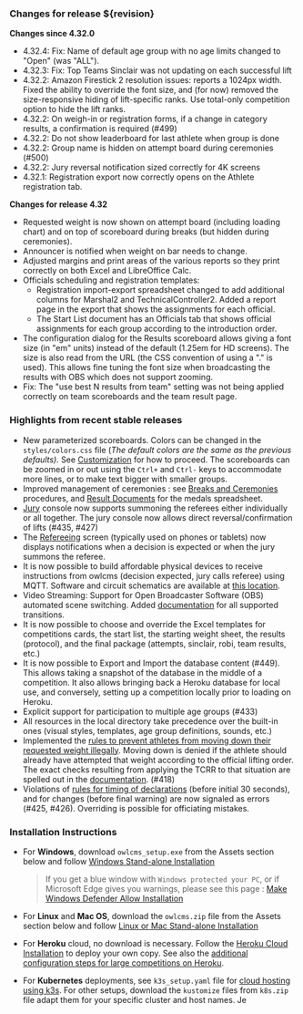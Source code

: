 ### **Changes for release ${revision}**

**Changes since 4.32.0**

- 4.32.4: Fix: Name of default age group with no age limits changed to "Open" (was "ALL"). 
- 4.32.3: Fix: Top Teams Sinclair was not updating on each successful lift
- 4.32.2: Amazon Firestick 2 resolution issues: reports a 1024px width. Fixed the ability to override the font size, and (for now) removed the size-responsive hiding of lift-specific ranks. Use total-only competition option to hide the lift ranks.
- 4.32.2: On weigh-in or registration forms, if a change in category results, a confirmation is required (#499)
- 4.32.2: Do not show leaderboard for last athlete when group is done
- 4.32.2: Group name is hidden on attempt board during ceremonies (#500)
- 4.32.2: Jury reversal notification sized correctly for 4K screens
- 4.32.1: Registration export now correctly opens on the Athlete registration tab.

**Changes for release 4.32**

- Requested weight is now shown on attempt board (including loading chart) and on top of scoreboard during breaks (but hidden during ceremonies).
- Announcer is notified when weight on bar needs to change.
- Adjusted margins and print areas of the various reports so they print correctly on both Excel and LibreOffice Calc.
- Officials scheduling and registration templates:
  - Registration import-export spreadsheet changed to add additional columns for Marshal2 and TechnicalController2. Added a report page in the export that shows the assignments for each official.
  - The Start List document has an Officials tab that shows official assignments for each group according to the introduction order.
- The configuration dialog for the Results scoreboard allows giving a font size (in "em" units) instead of the default (1.25em for HD screens).  The size is also read from the URL (the CSS convention of using a "." is used). This allows fine tuning the font size when broadcasting the results with OBS which does not support zooming.
- Fix: The "use best N results from team" setting was not being applied correctly on team scoreboards and the team result page.

### Highlights from recent stable releases

- New parameterized scoreboards.  Colors can be changed in the `styles/colors.css` file (*The default colors are the same as the previous defaults).*  See [Customization](https://${env.REPO_OWNER}.github.io/${env.O_REPO_NAME}/#/UploadingLocalSettings) for how to proceed. The scoreboards can be zoomed in or out using the  `Ctrl+` and `Ctrl-` keys to accommodate more lines, or to make text bigger with smaller groups.
- Improved management of ceremonies : see [Breaks and Ceremonies](https://${env.REPO_OWNER}.github.io/${env.O_REPO_NAME}/#/Breaks) procedures, and [Result Documents](https://${env.REPO_OWNER}.github.io/${env.O_REPO_NAME}/#/Documents) for the medals spreadsheet.
- [Jury](https://${env.REPO_OWNER}.github.io/${env.O_REPO_NAME}/#/Jury) console now supports summoning the referees either individually or all together. The jury console now allows direct reversal/confirmation of lifts (#435, #427)  
- The [Refereeing](https://${env.REPO_OWNER}.github.io/${env.O_REPO_NAME}/#/Refereeing) screen (typically used on phones or tablets) now displays notifications when a decision is expected or when the jury summons the referee.
- It is now possible to build affordable physical devices to receive instructions from owlcms (decision expected, jury calls referee) using MQTT. Software and circuit schematics are available at [this location](http://github.com/jflamy/owlcms-esp32).
- Video Streaming: Support for Open Broadcaster Software (OBS) automated scene switching.  Added [documentation](https://${env.REPO_OWNER}.github.io/${env.O_REPO_NAME}/#/OBSSceneSwitching) for all supported transitions.
- It is now possible to choose and override the Excel templates for competitions cards, the start list, the starting weight sheet, the results (protocol), and the final package (attempts, sinclair, robi, team results, etc.)
- It is now possible to Export and Import the database content (#449).  This allows taking a snapshot of the database in the middle of a competition. It also allows bringing back a Heroku database for local use, and conversely, setting up a competition locally prior to loading on Heroku.
- Explicit support for participation to multiple age groups (#433)
- All resources in the local directory take precedence over the built-in ones (visual styles, templates, age group definitions, sounds, etc.)
- Implemented the <u>rules to prevent athletes from moving down their requested weight illegally</u>.  Moving down is denied if the athlete should already have attempted that weight according to the official lifting order.  The exact checks resulting from applying the TCRR to that situation are spelled out in the [documentation](https://${env.REPO_OWNER}.github.io/${env.O_REPO_NAME}/#/Announcing#rules-for-moving-down). (#418)
- Violations of <u>rules for timing of declarations</u> (before initial 30 seconds), and for changes (before final warning) are now signaled as errors (#425, #426). Overriding is possible for officiating mistakes.


### **Installation Instructions**

  - For **Windows**, download `owlcms_setup.exe` from the Assets section below and follow [Windows Stand-alone Installation](https://${env.REPO_OWNER}.github.io/${env.O_REPO_NAME}/#/LocalWindowsSetup)
    
    > If you get a blue window with `Windows protected your PC`, or if Microsoft Edge gives you warnings, please see this page : [Make Windows Defender Allow Installation](https://${env.REPO_OWNER}.github.io/${env.O_REPO_NAME}/#/DefenderOff)
    
  - For **Linux** and **Mac OS**, download the `owlcms.zip` file from the Assets section below and follow [Linux or Mac Stand-alone Installation](https://${env.REPO_OWNER}.github.io/${env.O_REPO_NAME}/#/LocalLinuxMacSetup)

  - For **Heroku** cloud, no download is necessary. Follow the [Heroku Cloud Installation](https://${env.REPO_OWNER}.github.io/${env.O_REPO_NAME}/#/Cloud) to deploy your own copy.  See also the [additional configuration steps for large competitions on Heroku](https://${env.REPO_OWNER}.github.io/${env.O_REPO_NAME}/#/HerokuLarge).

  - For **Kubernetes** deployments, see `k3s_setup.yaml` file for [cloud hosting using k3s](https://${env.REPO_OWNER}.github.io/${env.O_REPO_NAME}/#/DigitalOcean). For other setups, download the `kustomize` files from `k8s.zip` file adapt them for your specific cluster and host names. Je
